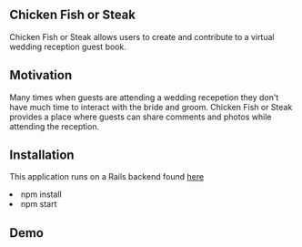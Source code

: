 <h2>Chicken Fish or Steak</h2>
<p>Chicken Fish or Steak allows users to create and contribute to a virtual wedding reception guest book.</p> 

<h2>Motivation</h2>
<p> Many times when guests are attending a wedding recepetion they don't have much time to interact with the bride and groom. Chicken Fish or Steak provides a place where guests can share comments and photos while attending the reception. </p>

<h2> Installation </h2>
<p>This application runs on a Rails backend found <a href="https://github.com/mlc03e/Chicken-Fish-Steak">here</a></p>
<li> npm install </li>
<li> npm start </li>

<h2> Demo </h2>
